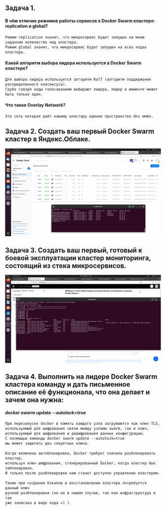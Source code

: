 ## **Задача 1.**
#### В чём отличие режимов работы сервисов в Docker Swarm кластере: replication и global?
```
Режим replication значит, что микросервис будет запущен на мною заданном количестве нод кластера.
Режим global значит, что микросервис будет запущен на всех нодах кластера.
```
#### Какой алгоритм выбора лидера используется в Docker Swarm кластере?
```
Для выбора лидера используется алгоритм Ralf (алгоритм поддержания распределенного консенсуса). 
Грубо говоря ноды голосованием выбирают лидера, лидер в моменте может быть только один. 
```
#### Что такое Overlay Network?
```
Это сеть которая даёт нашему кластеру единое пространство dns имён.
```
## **Задача 2. Создать ваш первый Docker Swarm кластер в Яндекс.Облаке.**
![Screenshot](111.jpg)
## **Задача 3. Создать ваш первый, готовый к боевой эксплуатации кластер мониторинга, состоящий из стека микросервисов.**
![Screenshot](222.jpg)
## **Задача 4. Выполнить на лидере Docker Swarm кластера команду и дать письменное описание её функционала, что она делает и зачем она нужна:**
#### docker swarm update --autolock=true
```
При перезапуске docker в память каждого узла загружаются как ключ TLS, 
используемый для шифрования связи между узлами swarm, так и ключ, 
используемый для шифрования и дешифрования данных конфигурации. 
С посмощью команды docker swarm update --autolock=true 
мы может защитить два секретных ключа.

Когда включена автоблокировка, Docker требует сначала разблокировать кластер, 
используя ключ шифрования, сгенерированный Docker, когда кластер был заблокирован.
И только после разблокировки нам станет доступно управление кластером.

Также при создании бэкапов и восстановлении кластера потребуется данный ключ
ручной разблокировки (но не в нашем случае, так как инфраструктура и так
уже записана в виде кода =) ).
```
